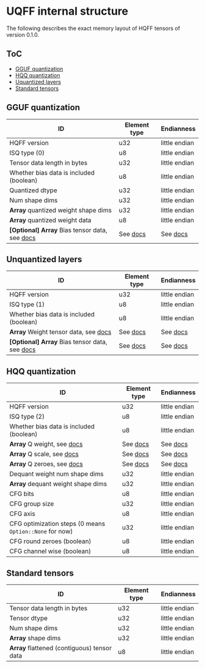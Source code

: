 # UQFF internal structure

The following describes the exact memory layout of HQFF tensors of version 0.1.0.

## ToC
- [GGUF quantization](#gguf-quantization)
- [HQQ quantization](#hqq-quantization)
- [Uquantized layers](#unquantized-layers)
- [Standard tensors](#standard-tensors)


## GGUF quantization

| ID | Element type | Endianness |
| -------- | -------- | -------- |
| HQFF version | u32 | little endian  |
| ISQ type (0) | u8 | little endian  |
| Tensor data length in bytes | u32 | little endian  |
| Whether bias data is included (boolean) | u8 | little endian  |
| Quantized dtype | u32 | little endian  |
| Num shape dims | u32 | little endian  |
| **Array** quantized weight shape dims | u32 | little endian  |
| **Array** quantized weight data | u8 | little endian  |
| **[Optional]** **Array** Bias tensor data, see [docs](#standard-tensors) | See [docs](#standard-tensors) | See [docs](#standard-tensors)  |

## Unquantized layers
| ID | Element type | Endianness |
| -------- | -------- | -------- |
| HQFF version | u32 | little endian  |
| ISQ type (1) | u8 | little endian  |
| Whether bias data is included (boolean) | u8 | little endian  |
| **Array** Weight tensor data, see [docs](#standard-tensors) | See [docs](#standard-tensors) | See [docs](#standard-tensors)  |
| **[Optional]** **Array** Bias tensor data, see [docs](#standard-tensors) | See [docs](#standard-tensors) | See [docs](#standard-tensors)  |


## HQQ quantization
| ID | Element type | Endianness |
| -------- | -------- | -------- |
| HQFF version | u32 | little endian  |
| ISQ type (2) | u8 | little endian  |
| Whether bias data is included (boolean) | u8 | little endian  |
| **Array** Q weight, see [docs](#standard-tensors) | See [docs](#standard-tensors) | See [docs](#standard-tensors) |
| **Array** Q scale, see [docs](#standard-tensors) | See [docs](#standard-tensors) | See [docs](#standard-tensors) |
| **Array** Q zeroes, see [docs](#standard-tensors) | See [docs](#standard-tensors) | See [docs](#standard-tensors) |
| Dequant weight num shape dims | u32 | little endian  |
| **Array** dequant weight shape dims | u32 | little endian  |
| CFG bits | u8 | little endian  |
| CFG group size | u32 | little endian  |
| CFG axis | u8 | little endian  |
| CFG optimization steps (0 means `Option::None` for now) | u32 | little endian  |
| CFG round zeroes (boolean) | u8 | little endian  |
| CFG channel wise (boolean) | u8 | little endian  |

## Standard tensors
| ID | Element type | Endianness |
| -------- | -------- | -------- |
| Tensor data length in bytes | u32 | little endian  |
| Tensor dtype | u32 | little endian  |
| Num shape dims | u32 | little endian  |
| **Array** shape dims | u32 | little endian  |
| **Array** flattened (contiguous) tensor data | u8 | little endian  |

